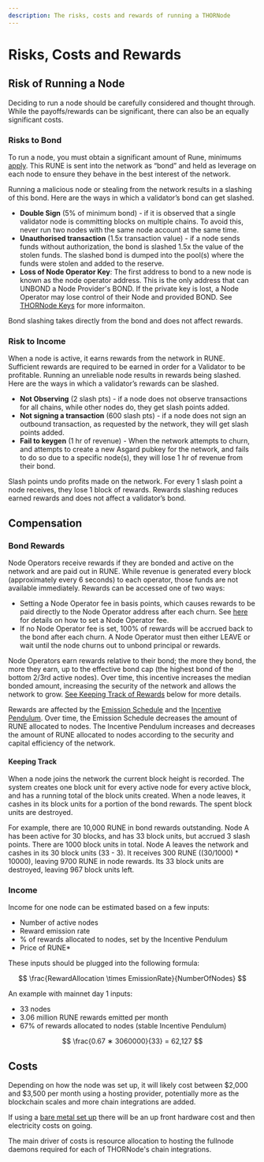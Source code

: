 ```yaml
---
description: The risks, costs and rewards of running a THORNode
---
```


# Risks, Costs and Rewards

## Risk of Running a Node

Deciding to run a node should be carefully considered and thought through. While the payoffs/rewards can be significant, there can also be an equally significant costs.

### Risks to Bond

To run a node, you must obtain a significant amount of Rune, minimums [apply](risks-costs-and-rewards.md#churning-in). This RUNE is sent into the network as “bond” and held as leverage on each node to ensure they behave in the best interest of the network.

Running a malicious node or stealing from the network results in a slashing of this bond. Here are the ways in which a validator’s bond can get slashed.

- **Double Sign** (5% of minimum bond) - if it is observed that a single validator node is committing blocks on multiple chains. To avoid this, never run two nodes with the same node account at the same time.
- **Unauthorised transaction** (1.5x transaction value) - if a node sends funds without authorization, the bond is slashed 1.5x the value of the stolen funds. The slashed bond is dumped into the pool(s) where the funds were stolen and added to the reserve.
- **Loss of Node Operator Key**: The first address to bond to a new node is known as the node operator address. This is the only address that can UNBOND a Node Provider's BOND. If the private key is lost, a Node Operator may lose control of their Node and provided BOND. See [THORNode Keys](thornode-stack.md#thornode-keys) for more informaiton.

Bond slashing takes directly from the bond and does not affect rewards.

### **Risk to Income**

When a node is active, it earns rewards from the network in RUNE. Sufficient rewards are required to be earned in order for a Validator to be profitable. Running an unreliable node results in rewards being slashed. Here are the ways in which a validator’s rewards can be slashed.

- **Not Observing** (2 slash pts) - if a node does not observe transactions for all chains, while other nodes do, they get slash points added.
- **Not signing a transaction** (600 slash pts) - if a node does not sign an outbound transaction, as requested by the network, they will get slash points added.
- **Fail to keygen** (1 hr of revenue) - When the network attempts to churn, and attempts to create a new Asgard pubkey for the network, and fails to do so due to a specific node(s), they will lose 1 hr of revenue from their bond.

Slash points undo profits made on the network. For every 1 slash point a node receives, they lose 1 block of rewards. Rewards slashing reduces earned rewards and does not affect a validator’s bond.

## Compensation

### Bond Rewards

Node Operators receive rewards if they are bonded and active on the network and are paid out in RUNE. While revenue is generated every block (approximately every 6 seconds) to each operator, those funds are not available immediately. Rewards can be accessed one of two ways:

- Setting a Node Operator fee in basis points, which causes rewards to be paid directly to the Node Operator address after each churn. See [here](../joining.md#node-operator-fee) for details on how to set a Node Operator fee.
- If no Node Operator fee is set, 100% of rewards will be accrued back to the bond after each churn. A Node Operator must then either LEAVE or wait until the node churns out to unbond principal or rewards.

Node Operators earn rewards relative to their bond; the more they bond, the more they earn, up to the effective bond cap (the highest bond of the bottom 2/3rd active nodes). Over time, this incentive increases the median bonded amount, increasing the security of the network and allows the network to grow. [See Keeping Track of Rewards](risks-costs-and-rewards.md#keeping-track) below for more details.

Rewards are affected by the [Emission Schedule](../../technical-deep-dive/economic-model.md) and the [Incentive Pendulum](../../technical-deep-dive/economic-model.md). Over time, the Emission Schedule decreases the amount of RUNE allocated to nodes. The Incentive Pendulum increases and decreases the amount of RUNE allocated to nodes according to the security and capital efficiency of the network.

#### Keeping Track

When a node joins the network the current block height is recorded. The system creates one block unit for every active node for every active block, and has a running total of the block units created. When a node leaves, it cashes in its block units for a portion of the bond rewards. The spent block units are destroyed.

For example, there are 10,000 RUNE in bond rewards outstanding. Node A has been active for 30 blocks, and has 33 block units, but accrued 3 slash points. There are 1000 block units in total. Node A leaves the network and cashes in its 30 block units (33 - 3). It receives 300 RUNE ((30/1000) \* 10000), leaving 9700 RUNE in node rewards. Its 33 block units are destroyed, leaving 967 block units left.

### Income

Income for one node can be estimated based on a few inputs:

- Number of active nodes
- Reward emission rate
- % of rewards allocated to nodes, set by the Incentive Pendulum
- Price of RUNE\*

These inputs should be plugged into the following formula:

$$
\frac{RewardAllocation \times EmissionRate}{NumberOfNodes}
$$

An example with mainnet day 1 inputs:

- 33 nodes
- 3.06 million RUNE rewards emitted per month
- 67% of rewards allocated to nodes (stable Incentive Pendulum)

$$
\frac{0.67 ∗  3060000}{33} = 62,127
$$

## Costs

Depending on how the node was set up, it will likely cost between $2,000 and $3,500 per month using a hosting provider, potentially more as the blockchain scales and more chain integrations are added.

If using a [bare metal set up](https://medium.com/@Runetard/bare-metal-node-n00b-guide-a29c5c067b4a) there will be an up front hardware cost and then electricity costs on going.

The main driver of costs is resource allocation to hosting the fullnode daemons required for each of THORNode's chain integrations.
